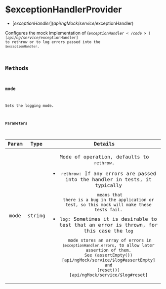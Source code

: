 



# $exceptionHandlerProvider


* [$exceptionHandler](api/ngMock/service/$exceptionHandler)








Configures the mock implementation of (<code>$exceptionHandler</code>)[api/ng/service/$exceptionHandler] to rethrow or to log errors
passed into the `$exceptionHandler`.







  




## Methods
### mode
Sets the logging mode.


#### Parameters

| Param | Type | Details |
| :--: | :--: | :--: |
| mode | string | <p>Mode of operation, defaults to <code>rethrow</code>.</p> <ul> <li><code>rethrow</code>: If any errors are passed into the handler in tests, it typically<pre><code>       means that there is a bug in the application or test, so this mock will make these tests fail.</code></pre> </li> <li><code>log</code>: Sometimes it is desirable to test that an error is thrown, for this case the <code>log</code><pre><code>   mode stores an array of errors in `$exceptionHandler.errors`, to allow later assertion of them. See (assertEmpty())[api/ngMock/service/$log#assertEmpty] and (reset())[api/ngMock/service/$log#reset]</code></pre> </li> </ul>  |












